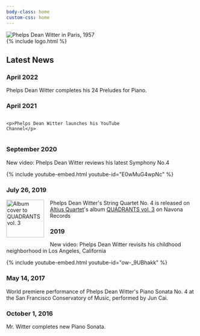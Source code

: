 ```yaml
---
body-class: home
custom-css: home
---
```


<div id="hero">
	<div id="main-pic">
		<img src="{{ '/assets/site/piano.jpg' | relative_url }}" alt="Phelps Dean Witter in Paris, 1957" />
	</div>
{% include logo.html %}
</div>

## Latest News

### April 2022

Phelps Dean Witter completes his 24 Preludes for Piano.

### April 2021

<script src="https://apis.google.com/js/platform.js"></script>

<div style="display:flex; flex-direction:row-reverse; align-items: center;">
	<div id="youtube-subscribe" style="width: 200px;"><div class="g-ytsubscribe" data-channelid="UCpglZR1-LikfL8n5d3upyBQ" data-layout="full" data-theme="default" data-count="hidden"></div></div>

	<p>Phelps Dean Witter launches his YouTube Channel</p>
</div>

### September 2020

New video: Phelps Dean Witter reviews his latest Symphony No.4

{% include youtube-embed.html youtube-id="E0wMuG4wpNc" %}

### July 26, 2019 

<p>
	<a href="https://www.navonarecords.com/catalog/nv6239/" style="float:left; margin-right: 1rem; margin-bottom: 1rem;"><img src="{{ '/assets/site/NV6239-Quadrants-vol-3-1200x1200.jpg' | relative_url }}" alt="Album cover to QUADRANTS vol. 3" style="width:100px;" /></a>

<span markdown="1">Phelps Dean Witter's String Quartet No. 4 is released on [Altius Quartet](https://altiuscollective.com/artists)'s album [QUADRANTS vol. 3](https://www.navonarecords.com/catalog/nv6239/) on Navona Records</span>
</p>

### 2019
New video: Phelps Dean Witter revisits his childhood neighborhood in Los Angeles, California

{% include youtube-embed.html youtube-id="ow-_9UBhakk" %}

### May 14, 2017
World premiere performance of Phelps Dean Witter's Piano Sonata No. 4 at the San Francisco Conservatory of Music, performed by Jun Cai.

### October 1, 2016
Mr. Witter completes new Piano Sonata.
